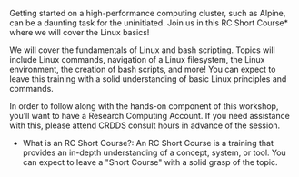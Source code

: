 Getting started on a high-performance computing cluster, such as Alpine, can be a daunting task for the uninitiated. Join us in this RC Short Course* where we will cover the Linux basics!

We will cover the fundamentals of Linux and bash scripting. Topics will include Linux commands, navigation of a Linux filesystem, the Linux environment, the creation of bash scripts, and more! You can expect to leave this training with a solid understanding of basic Linux principles and commands.

In order to follow along with the hands-on component of this workshop, you’ll want to have a Research Computing Account. If you need assistance with this, please attend CRDDS consult hours in advance of the session.

 * What is an RC Short Course?: An RC Short Course is a training that provides an in-depth understanding of a concept, system, or tool. You can expect to leave a "Short Course" with a solid grasp of the topic.
